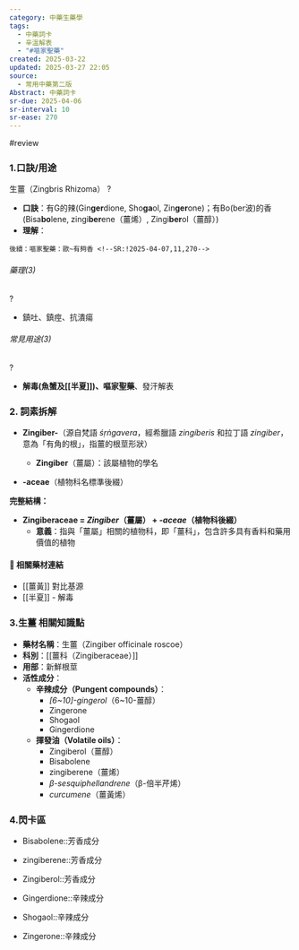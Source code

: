 ```yaml
---
category: 中藥生藥學
tags:
  - 中藥詞卡
  - 辛溫解表
  - "#嘔家聖藥"
created: 2025-03-22
updated: 2025-03-27 22:05
source:
  - 常用中藥第二版
Abstract: 中藥詞卡
sr-due: 2025-04-06
sr-interval: 10
sr-ease: 270
---
```

#review
### 1.口訣/用途
生薑（Zingbris Rhizoma）
?
- **口訣**：有G的辣(Gin**ger**dione, Sho**ga**ol, Zin**ger**one)；有Bo(ber波)的香(Bisa**bo**lene, zingi**ber**ene（薑烯）, Zingi**ber**ol（薑醇）)
- **理解**：
> 
	後續：嘔家聖藥：歐~有夠香 <!--SR:!2025-04-07,11,270-->

###### 藥理(3)
?
- 鎮吐、鎮痙、抗潰瘍 <!--SR:!2025-03-24,1,230-->

###### 常見用途(3)
?
- **解毒(魚蟹及[[半夏]])、嘔家聖藥**、發汗解表 <!--SR:!2025-03-30,3,250-->



### 2. 詞素拆解

- **Zingiber-**（源自梵語 *śṛṅgavera*，經希臘語 *zingíberis* 和拉丁語 *zingiber*，意為「有角的根」，指薑的根莖形狀）
  - **Zingiber**（薑屬）：該屬植物的學名

- **-aceae**（植物科名標準後綴）

**完整結構：**

- **Zingiberaceae = *Zingiber*（薑屬） + *-aceae*（植物科後綴）**  
  - **意義**：指與「薑屬」相關的植物科，即「薑科」，包含許多具有香料和藥用價值的植物



#### 📌 相關藥材連結

- [[薑黃]] 對比基源
- [[半夏]] - 解毒




### 3.生薑 相關知識點
- **藥材名稱**：生薑（Zingiber officinale roscoe）
- **科別**：[[薑科（Zingiberaceae）]]
- **用部**：新鮮根莖
- **活性成分**：
  - **辛辣成分（Pungent compounds）**：
    - *[6~10]-gingerol*（6~10-薑醇）
    - Zingerone
    - Shogaol
    - Gingerdione
  - **揮發油（Volatile oils）**：
    - Zingiberol（薑醇）
    - Bisabolene
    - zingiberene（薑烯）
    - *β-sesquiphellandrene*（β-倍半芹烯）
    - *curcumene*（薑黃烯）



### 4.閃卡區



- Bisabolene::芳香成分 <!--SR:!2025-03-27,4,270-->

- zingiberene::芳香成分 <!--SR:!2025-04-11,15,290-->

- Zingiberol::芳香成分 <!--SR:!2025-03-27,4,270-->


- Gingerdione::辛辣成分 <!--SR:!2025-03-27,4,270-->

- Shogaol::辛辣成分 <!--SR:!2025-04-07,11,270-->

- Zingerone::辛辣成分 <!--SR:!2025-03-27,4,270-->

